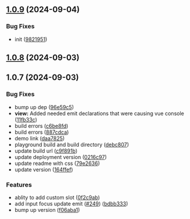 ## [1.0.9](https://github.com/anish2690/vue-color-cmstop/compare/v1.0.8...v1.0.9) (2024-09-04)

### Bug Fixes

- init ([9821951](https://github.com/anish2690/vue-color-cmstop/commit/98219517b35e472946f04f569562b0a0d3342777))

## [1.0.8](https://github.com/anish2690/vue-color-cmstop/compare/v1.0.7...v1.0.8) (2024-09-03)

## 1.0.7 (2024-09-03)

### Bug Fixes

- bump up dep ([96e59c5](https://github.com/anish2690/vue-color-cmstop/commit/96e59c56e4ca4ffb516a98fb05e917ea5060722e))
- **view:** Added needed emit declarations that were causing vue console ([11fb33c](https://github.com/anish2690/vue-color-cmstop/commit/11fb33c2c7bc8165bfef8d42bf39a81d9f3a12fe))
- build errors ([c6be8fd](https://github.com/anish2690/vue-color-cmstop/commit/c6be8fd132fda8808fb61f0faa59bc25a1be7f2f))
- build errors ([887cdca](https://github.com/anish2690/vue-color-cmstop/commit/887cdca9d3c5c34d2ae0270face4719b15b59fa2))
- demo link ([daa7825](https://github.com/anish2690/vue-color-cmstop/commit/daa782558a1dc3a2f7d1bbe911ceab503c84282a))
- playground build and build directory ([debc807](https://github.com/anish2690/vue-color-cmstop/commit/debc8075a577fbb7fb9ae21a524d9c894402db25))
- update build url ([c9f891b](https://github.com/anish2690/vue-color-cmstop/commit/c9f891bd6523b0c7de9b3b5b3641c4ef841aa931))
- update deployment version ([0216c97](https://github.com/anish2690/vue-color-cmstop/commit/0216c97ed8f937fce42c2899718e557cb60ca2c0))
- update readme with css ([79e2636](https://github.com/anish2690/vue-color-cmstop/commit/79e26360788d2abe884d1907e9f63f1798c0b5bd))
- update version ([164ffef](https://github.com/anish2690/vue-color-cmstop/commit/164ffef0211089c1dea019d109d655c274daa2a0))

### Features

- ablity to add custom slot ([0f2c9ab](https://github.com/anish2690/vue-color-cmstop/commit/0f2c9ab32cbac9792add9c78d0d473698cebc89f))
- add input focus update emit ([#249](https://github.com/anish2690/vue-color-cmstop/issues/249)) ([bdbb333](https://github.com/anish2690/vue-color-cmstop/commit/bdbb3334d73759291bc85a478ba1427a7bb6b96f))
- bump up version ([f06aba1](https://github.com/anish2690/vue-color-cmstop/commit/f06aba1411669c412f416376e4af1f9d37ff0d2d))
